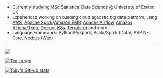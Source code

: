 <!--
### Hi there 👋

**toshi2135/toshi2135** is a ✨ _special_ ✨ repository because its `README.md` (this file) appears on your GitHub profile.

Here are some ideas to get you started:

- 🔭 I’m currently working on ...
- 🌱 I’m currently learning ...
- 👯 I’m looking to collaborate on ...
- 🤔 I’m looking for help with ...
- 💬 Ask me about ...
- 📫 How to reach me: ...
- 😄 Pronouns: ...
- ⚡ Fun fact: ...
-->

- Currently studying MSc Statistical Data Science @ University of Exeter, UK
- Experienced working on building cloud agnostic big data platform, using [AWS](https://aws.amazon.com/), [Apache Spark](https://spark.apache.org/)/[Amazon EMR](https://aws.amazon.com/emr/), [Apache Airflow](https://airflow.apache.org/), [Amazon Athena](https://aws.amazon.com/athena/)/[Trino](https://trino.io/), [Docker](https://www.docker.com/), [K8s](https://kubernetes.io/), [Terraform](https://www.terraform.io/) and more.
- Language/Framework: Python/PySpark, Scala/Spark (Data), ASP.NET Core, Node.js (Web)
---
<img src="https://github-readme-streak-stats.herokuapp.com/?user=toshi2135&count_private=true&include_all_commits=true&theme=dracula"/>

[![Top Langs](https://github-readme-stats.vercel.app/api/top-langs/?username=toshi2135&count_private=true&include_all_commits=true&hide=jupyter+notebook&show_icons=true&theme=dracula)](https://github.com/anuraghazra/github-readme-stats)

[![Toby's GitHub stats](https://github-readme-stats.vercel.app/api?username=toshi2135&count_private=true&include_all_commits=true&theme=dracula)](https://github.com/anuraghazra/github-readme-stats)
